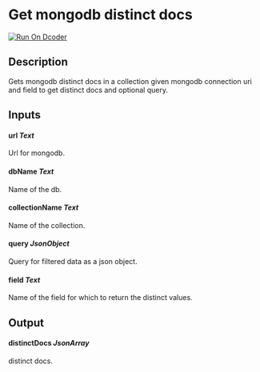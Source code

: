 # Get mongodb distinct docs
[![Run On Dcoder](https://static-content.dcoder.tech/dcoder-assets/run-on-dcoder.svg)](https://code.dcoder.tech/files/project/61350e89dbb44616f84ad4c5)

## Description
Gets mongodb distinct docs in a collection given mongodb connection uri and field to get distinct docs and optional query.

## Inputs
#### **url**  *Text*
Url for mongodb.
#### **dbName**  *Text*
Name of the db.
#### **collectionName**  *Text*
Name of the collection.
#### **query**  *JsonObject*
Query for filtered data as a json object.
#### **field**  *Text*
Name of the field for which to return the distinct values.

## Output
#### **distinctDocs**  *JsonArray*
distinct docs.

